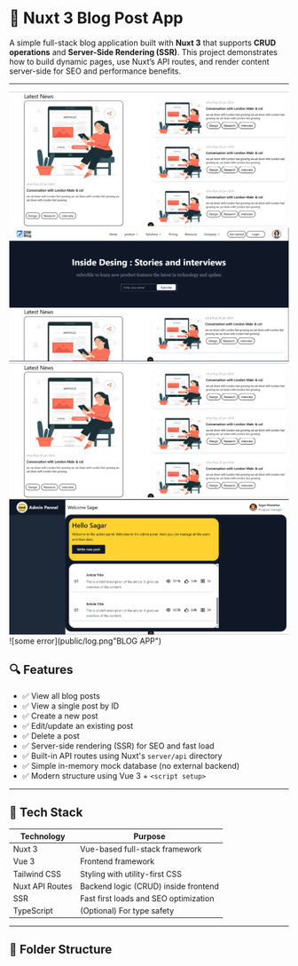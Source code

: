 # 📝 Nuxt 3 Blog Post App

A simple full-stack blog application built with **Nuxt 3** that supports **CRUD operations** and **Server-Side Rendering (SSR)**. This project demonstrates how to build dynamic pages, use Nuxt’s API routes, and render content server-side for SEO and performance benefits.

---
![not render ](public/Screenshot%202025-07-07%20154336.png "BLOG APP")
![some error](public/Screenshot%202025-07-07%20154448.png "BLOG APP")
![not render ](public/Screenshot%202025-07-07%20154336.png "BLOG APP")
![some error](public/admin.png "BLOG APP")
![some error](public/log.png"BLOG APP")


## 🔍 Features

- ✅ View all blog posts
- ✅ View a single post by ID
- ✅ Create a new post
- ✅ Edit/update an existing post
- ✅ Delete a post
- ✅ Server-side rendering (SSR) for SEO and fast load
- ✅ Built-in API routes using Nuxt's `server/api` directory
- ✅ Simple in-memory mock database (no external backend)
- ✅ Modern structure using Vue 3 + `<script setup>`

---

## 🧰 Tech Stack

| Technology     | Purpose                                |
|----------------|----------------------------------------|
| Nuxt 3         | Vue-based full-stack framework         |
| Vue 3          | Frontend framework                     |
| Tailwind CSS   | Styling with utility-first CSS         |
| Nuxt API Routes| Backend logic (CRUD) inside frontend   |
| SSR            | Fast first loads and SEO optimization  |
| TypeScript     | (Optional) For type safety             |

---

## 📁 Folder Structure

